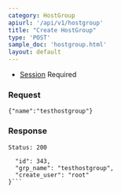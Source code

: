 ```yaml
---
category: HostGroup
apiurl: '/api/v1/hostgroup'
title: "Create HostGroup"
type: 'POST'
sample_doc: 'hostgroup.html'
layout: default
---
```


* [Session](#/authentication) Required

### Request
```{"name":"testhostgroup"}```

### Response

```Status: 200```
```{
  "id": 343,
  "grp_name": "testhostgroup",
  "create_user": "root"
}```
